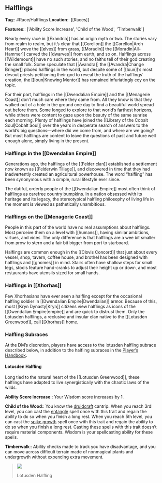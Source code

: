 ## Halflings
**Tag**:: #Race/Halflings
**Location**:: [[Races]]

**Features**:: ['Ability Score Increase', 'Child of the Wood', 'Timberwalk']

Nearly every race in [[Exandria]] has an origin myth or two. The stories vary from realm to realm, but it’s clear that [[Corellon]] the [[Corellon|Arch Heart]] wove the [[elves]] from grass, [[Moradin]] the [[Moradin|All-Hammer]] carved the [[dwarves]] from earth, and so on. Halflings across [[Wildemount]] have no such stories, and no faiths tell of their god creating the small folk. Some speculate that [[Avandra]] the [[Avandra|Change Bringer]] placed halflings in the world, but despite some of [[Ioun]]’s most devout priests petitioning their god to reveal the truth of the halflings’ creation, the [[Ioun|Knowing Mentor]] has remained infuriatingly coy on the topic.

For their part, halflings in the [[Dwendalian Empire]] and the [[Menagerie Coast]] don’t much care where they came from. All they know is that they walked out of a hole in the ground one day to find a beautiful world spread out before them. Some longed to explore to that world’s farthest horizons, while others were content to gaze upon the beauty of the same sunrise each morning. Plenty of halflings have joined the [[Library of the Cobalt Soul|Cobalt Soul]] over the years in desperate search of answers to the world’s big questions—where did we come from, and where are we going? But most halflings are content to leave the questions of past and future well enough alone, simply living in the present.

### Halflings in the [[Dwendalian Empire]]

Generations ago, the halflings of the [[Felder clan]] established a settlement now known as [[Felderwin Tillage]], and discovered in time that they had inadvertently created an agricultural powerhouse. The word “halfling” has been synonymous with a simple, rural lifestyle ever since.

The dutiful, orderly people of the [[Dwendalian Empire]] most often think of halflings as carefree country bumpkins. In a nation obsessed with its heritage and its legacy, the stereotypical halfling philosophy of living life in the moment is viewed as pathetically unambitious.

### Halflings on the [[Menagerie Coast]]

People in this part of the world have no real assumptions about halflings. Most perceive them on a level with [[humans]], having similar ambitions, virtues, and vices. The only difference is that halflings are a wee bit smaller from prow to stern and a fair bit bigger from port to starboard.

Halflings are common enough in the [[Clovis Concord]] that just about every vessel, shop, tavern, coffee house, and brothel has been designed with halflings and [[gnomes]] in mind. Stairs often have shallow steps for small legs, stools feature hand-cranks to adjust their height up or down, and most restaurants have utensils sized for small hands.

### Halflings in [[Xhorhas]]

Few Xhorhasians have ever seen a halfling except for the occasional halfling soldier in [[Dwendalian Empire|Dwendalian]] armor. Because of this, most [[Kryn Dynasty|Kryn]] citizens view halflings as icons of the [[Dwendalian Empire|empire]] and are quick to distrust them. Only the Lotusden halflings, a reclusive and insular clan native to the [[Lotusden Greenwood]], call [[Xhorhas]] home.

### Halfling Subraces

At the DM’s discretion, players have access to the lotusden halfling subrace described below, in addition to the halfling subraces in the [Player’s Handbook](https://www.dndbeyond.com/sources/phb "Player’s Handbook").

#### Lotusden Halfling

Long tied to the natural heart of the [[Lotusden Greenwood]], these halflings have adapted to live synergistically with the chaotic laws of the wilds.

**Ability Score Increase**:: Your Wisdom score increases by 1.

**Child of the Wood**:: You know the [druidcraft](https://www.dndbeyond.com/spells/druidcraft) cantrip. When you reach 3rd level, you can cast the [entangle](https://www.dndbeyond.com/spells/entangle) spell once with this trait and regain the ability to do so when you finish a long rest. When you reach 5th level, you can cast the [spike growth](https://www.dndbeyond.com/spells/spike-growth) spell once with this trait and regain the ability to do so when you finish a long rest. Casting these spells with this trait doesn’t require material components. Wisdom is your spellcasting ability for these spells.

**Timberwalk**:: Ability checks made to track you have disadvantage, and you can move across difficult terrain made of nonmagical plants and undergrowth without expending extra movement.

> [![](https://media.dndbeyond.com/compendium-images/egtw/yDOyqyOocErRgYJK/04-03.png)](https://media.dndbeyond.com/compendium-images/egtw/yDOyqyOocErRgYJK/04-03.png)
> 
> Lotusden Halfling